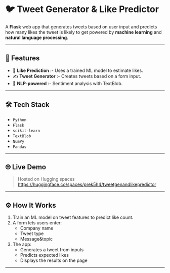 # 🐦 Tweet Generator & Like Predictor

A **Flask** web app that generates tweets based on user input and predicts how many likes the tweet is likely to get powered by **machine learning** and **natural language processing**.

---

## 🚀 Features

- 🔮 **Like Prediction** :- Uses a trained ML model to estimate likes.
- ✍️ **Tweet Generator** :- Creates tweets based on a form input.
- 🧠 **NLP-powered** :- Sentiment analysis with TextBlob.

---

## 🛠 Tech Stack

- `Python`
- `Flask`
- `scikit-learn`
- `TextBlob`
- `NumPy`
- `Pandas`

---

## 🌐 Live Demo

> Hosted on Hugging spaces
> https://huggingface.co/spaces/prek5h4/tweetgenandlikepredictor

---

## ⚙️ How It Works

1. Train an ML model on tweet features to predict like count.
2. A form lets users enter:
   - Company name
   - Tweet type
   - Message&topic
3. The app:
   - Generates a tweet from inputs
   - Predicts expected likes
   - Displays the results on the page

---

